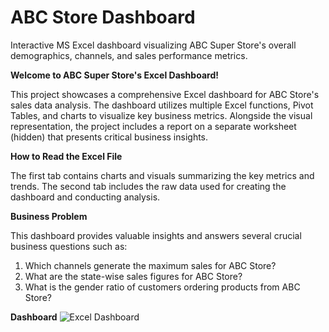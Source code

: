 # ABC Store Dashboard
Interactive MS Excel dashboard visualizing ABC Super Store's overall demographics, channels, and sales performance metrics.

**Welcome to ABC Super Store's Excel Dashboard!**

This project showcases a comprehensive Excel dashboard for ABC Store's sales data analysis. The dashboard utilizes multiple Excel functions, Pivot Tables, and charts to visualize key business metrics. Alongside the visual representation, the project includes a report on a separate worksheet (hidden) that presents critical business insights.

**How to Read the Excel File**

The first tab contains charts and visuals summarizing the key metrics and trends. The second tab includes the raw data used for creating the dashboard and conducting analysis.

**Business Problem**

This dashboard provides valuable insights and answers several crucial business questions such as:

1. Which channels generate the maximum sales for ABC Store?
2. What are the state-wise sales figures for ABC Store?
3. What is the gender ratio of customers ordering products from ABC Store?

**Dashboard**
![Excel Dashboard](https://github.com/user-attachments/assets/448c56b2-3c49-4100-8e3a-f129776b2d57)
